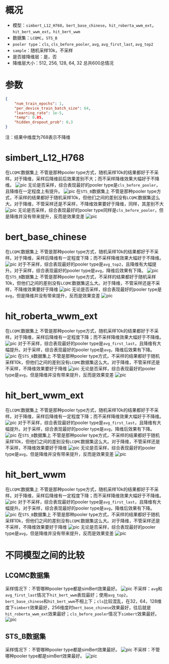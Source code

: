 # 概况
+ 模型：`simbert_L12_H768`，`bert_base_chinese`，`hit_roberta_wwm_ext`，`hit_bert_wwm_ext`，`hit_bert_wwm`
+ 数据集：`LCQMC`，`STS_B`
+ `pooler type`：`cls`, `cls_before_pooler`, `avg`, `avg_first_last`, `avg_top2`
+ `sample`：随机采样10k，不采样
+ 是否接降维层：是，否
+ 降维层大小：512, 256, 128, 64, 32
总共600总情况
# 参数
```json
{
    "num_train_epochs": 1,
    "per_device_train_batch_size": 64,
    "learning_rate": 1e-5,
    "temp": 0.05,
    "hidden_dropout_prob": 0.3
}
```
注：结果中维度为768表示不降维
# simbert_L12_H768
在`LCQMC`数据集上
不管是那种pooler type方式，随机采样10k的结果都好于不采样。对于降维，采样后降维前后效果差别不大；而不采样降维效果大幅好于不降维。
![pic](./simcse_results_with_dimension_reduction_figs/simbert_L12_H768_LCQMC_compare_bettween_sample.png)
无论是否采样，综合表现最好的pooler type是`cls_before_pooler`，且降维在一定程度上有提升。
![pic](./simcse_results_with_dimension_reduction_figs/simbert_L12_H768_LCQMC_compare_bettween_pooler_type.png)
在`STS_B`数据集上
不管是那种pooler type方式，不采样的结果都好于随机采样10k，但他们之间的差别没有`LCQMC`数据集这么大。对于降维，不管采样还是不采样，不降维效果要好于降维，同样，其差别不大
![pic](./simcse_results_with_dimension_reduction_figs/simbert_L12_H768_STS_B_compare_bettween_sample.png)
无论是否采样，综合表现最好的pooler type同样是`cls_before_pooler`，但是降维并没有带来提升，反而是效果变差
![pic](./simcse_results_with_dimension_reduction_figs/simbert_L12_H768_STS_B_compare_bettween_pooler_type.png)

# bert_base_chinese
在`LCQMC`数据集上
不管是那种pooler type方式，随机采样10k的结果都好于不采样。对于降维，采样后降维有一定程度下降；而不采样降维效果大幅好于不降维。
![pic](./simcse_results_with_dimension_reduction_figs/bert_base_chinese_LCQMC_compare_bettween_sample.png)
对于不采样，综合表现最好的pooler type是`avg_top2`，且降维有大幅提升。对于采样，综合表现最好的pooler type是`avg`，降维后效果有下降。
![pic](./simcse_results_with_dimension_reduction_figs/bert_base_chinese_LCQMC_compare_bettween_pooler_type.png)
在`STS_B`数据集上
不管是那种pooler type方式，不采样的结果都好于随机采样10k，但他们之间的差别没有`LCQMC`数据集这么大。对于降维，不管采样还是不采样，不降维效果要好于降维
![pic](./simcse_results_with_dimension_reduction_figs/bert_base_chinese_STS_B_compare_bettween_sample.png)
无论是否采样，综合表现最好的pooler type是`avg`，但是降维并没有带来提升，反而是效果变差
![pic](./simcse_results_with_dimension_reduction_figs/bert_base_chinese_STS_B_compare_bettween_pooler_type.png)

# hit_roberta_wwm_ext
在`LCQMC`数据集上
不管是那种pooler type方式，随机采样10k的结果都好于不采样。对于降维，采样后降维有一定程度下降；而不采样降维效果大幅好于不降维。
![pic](./simcse_results_with_dimension_reduction_figs/hit_roberta_wwm_ext_LCQMC_compare_bettween_sample.png)
对于不采样，综合表现最好的pooler type是`avg_first_last`，且降维有大幅提升。对于采样，综合表现最好的pooler type是`avg`，降维后效果有下降。
![pic](./simcse_results_with_dimension_reduction_figs/hit_roberta_wwm_ext_LCQMC_compare_bettween_pooler_type.png)
在`STS_B`数据集上
不管是那种pooler type方式，不采样的结果都好于随机采样10k，但他们之间的差别没有`LCQMC`数据集这么大。对于降维，不管采样还是不采样，不降维效果要好于降维
![pic](./simcse_results_with_dimension_reduction_figs/hit_roberta_wwm_ext_STS_B_compare_bettween_sample.png)
无论是否采样，综合表现最好的pooler type是`avg`，但是降维并没有带来提升，反而是效果变差
![pic](./simcse_results_with_dimension_reduction_figs/hit_roberta_wwm_ext_STS_B_compare_bettween_pooler_type.png)

# hit_bert_wwm_ext
在`LCQMC`数据集上
不管是那种pooler type方式，随机采样10k的结果都好于不采样。对于降维，采样后降维有一定程度下降；而不采样降维效果大幅好于不降维。
![pic](./simcse_results_with_dimension_reduction_figs/hit_bert_wwm_ext_LCQMC_compare_bettween_sample.png)
对于不采样，综合表现最好的pooler type是`avg_first_last`，且降维有大幅提升。对于采样，综合表现最好的pooler type是`avg`，降维后效果有下降。
![pic](./simcse_results_with_dimension_reduction_figs/hit_bert_wwm_ext_LCQMC_compare_bettween_pooler_type.png)
在`STS_B`数据集上
不管是那种pooler type方式，不采样的结果都好于随机采样10k，但他们之间的差别没有`LCQMC`数据集这么大。对于降维，不管采样还是不采样，不降维效果要好于降维
![pic](./simcse_results_with_dimension_reduction_figs/hit_bert_wwm_ext_STS_B_compare_bettween_sample.png)
无论是否采样，综合表现最好的pooler type是`avg`，但是降维并没有带来提升，反而是效果变差
![pic](./simcse_results_with_dimension_reduction_figs/hit_bert_wwm_ext_STS_B_compare_bettween_pooler_type.png)

# hit_bert_wwm
在`LCQMC`数据集上
不管是那种pooler type方式，随机采样10k的结果都好于不采样。对于降维，采样后降维有一定程度下降；而不采样降维效果大幅好于不降维。
![pic](./simcse_results_with_dimension_reduction_figs/hit_bert_wwm_LCQMC_compare_bettween_sample.png)
对于不采样，综合表现最好的pooler type是`avg_first_last`，且降维有大幅提升。对于采样，综合表现最好的pooler type是`avg`，降维后效果有下降。
![pic](./simcse_results_with_dimension_reduction_figs/hit_bert_wwm_LCQMC_compare_bettween_pooler_type.png)
在`STS_B`数据集上
不管是那种pooler type方式，不采样的结果都好于随机采样10k，但他们之间的差别没有`LCQMC`数据集这么大。对于降维，不管采样还是不采样，不降维效果要好于降维
![pic](./simcse_results_with_dimension_reduction_figs/hit_bert_wwm_STS_B_compare_bettween_sample.png)
无论是否采样，综合表现最好的pooler type是`avg`，但是降维并没有带来提升，反而是效果变差
![pic](./simcse_results_with_dimension_reduction_figs/hit_bert_wwm_STS_B_compare_bettween_pooler_type.png)

# 不同模型之间的比较
## LCQMC数据集
采样情况下：不管哪种pooler type都是simBert效果最好。
![pic](./simcse_results_with_dimension_reduction_figs/LCQMC_random_sample_10k_data_compare_bettween_model.png)
不采样：`avg`和`avg_first_last`情况下`hit_bert_wwm`表现最好；使用`avg_top2`，`bert_base_chinese`和`hit_bert_wwm`不相上下；`cls`比较混乱，在32，64，128维度下`simbert`效果最好，256维度时`bert_base_chinese`效果最好，往后就是`hit_roberta_wwm_ext`效果最好；`cls_before_pooler`情况下`simbert`效果最好。
![pic](./simcse_results_with_dimension_reduction_figs/LCQMC_all_data_compare_bettween_model.png)
## STS_B数据集
采样情况下：不管哪种pooler type都是simBert效果最好。
![pic](./simcse_results_with_dimension_reduction_figs/STS_B_random_sample_10k_data_compare_bettween_model.png)
不采样：不管哪种pooler type都是simBert效果最好。
![pic](./simcse_results_with_dimension_reduction_figs/STS_B_all_data_compare_bettween_model.png)